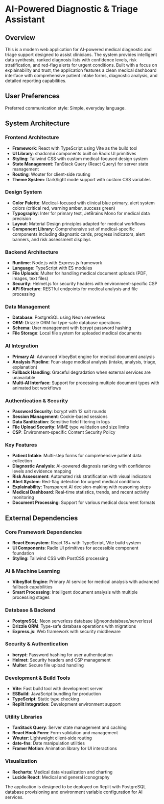 # AI-Powered Diagnostic & Triage Assistant

## Overview

This is a modern web application for AI-powered medical diagnostic and triage support designed to assist clinicians. The system provides intelligent data synthesis, ranked diagnosis lists with confidence levels, risk stratification, and red-flag alerts for urgent conditions. Built with a focus on explainability and trust, the application features a clean medical dashboard interface with comprehensive patient intake forms, diagnostic analysis, and detailed reporting capabilities.

## User Preferences

Preferred communication style: Simple, everyday language.

## System Architecture

### Frontend Architecture
- **Framework**: React with TypeScript using Vite as the build tool
- **UI Library**: shadcn/ui components built on Radix UI primitives
- **Styling**: Tailwind CSS with custom medical-focused design system
- **State Management**: TanStack Query (React Query) for server state management
- **Routing**: Wouter for client-side routing
- **Theme System**: Dark/light mode support with custom CSS variables

### Design System
- **Color Palette**: Medical-focused with clinical blue primary, alert system colors (critical red, warning amber, success green)
- **Typography**: Inter for primary text, JetBrains Mono for medical data precision
- **Layout**: Material Design principles adapted for medical workflows
- **Component Library**: Comprehensive set of medical-specific components including diagnostic cards, progress indicators, alert banners, and risk assessment displays

### Backend Architecture
- **Runtime**: Node.js with Express.js framework
- **Language**: TypeScript with ES modules
- **File Uploads**: Multer for handling medical document uploads (PDF, images, text files)
- **Security**: Helmet.js for security headers with environment-specific CSP
- **API Structure**: RESTful endpoints for medical analysis and file processing

### Data Management
- **Database**: PostgreSQL using Neon serverless
- **ORM**: Drizzle ORM for type-safe database operations
- **Schema**: User management with bcrypt password hashing
- **File Storage**: Local file system for uploaded medical documents

### AI Integration
- **Primary AI**: Advanced VibeyBot engine for medical document analysis
- **Analysis Pipeline**: Four-stage medical analysis (intake, analysis, triage, explanation)
- **Fallback Handling**: Graceful degradation when external services are unavailable
- **Multi-AI Interface**: Support for processing multiple document types with animated bot workflows

### Authentication & Security
- **Password Security**: bcrypt with 12 salt rounds
- **Session Management**: Cookie-based sessions
- **Data Sanitization**: Sensitive field filtering in logs
- **File Upload Security**: MIME type validation and size limits
- **CSP**: Environment-specific Content Security Policy

### Key Features
- **Patient Intake**: Multi-step forms for comprehensive patient data collection
- **Diagnostic Analysis**: AI-powered diagnosis ranking with confidence levels and evidence mapping
- **Risk Assessment**: Automated risk stratification with visual indicators
- **Alert System**: Red-flag detection for urgent medical conditions
- **Explainability**: Transparent AI decision-making with reasoning steps
- **Medical Dashboard**: Real-time statistics, trends, and recent activity monitoring
- **Document Processing**: Support for various medical document formats

## External Dependencies

### Core Framework Dependencies
- **React Ecosystem**: React 18+ with TypeScript, Vite build system
- **UI Components**: Radix UI primitives for accessible component foundation
- **Styling**: Tailwind CSS with PostCSS processing

### AI & Machine Learning
- **VibeyBot Engine**: Primary AI service for medical analysis with advanced fallback capabilities
- **Smart Processing**: Intelligent document analysis with multiple processing stages

### Database & Backend
- **PostgreSQL**: Neon serverless database (@neondatabase/serverless)
- **Drizzle ORM**: Type-safe database operations with migrations
- **Express.js**: Web framework with security middleware

### Security & Authentication
- **bcrypt**: Password hashing for user authentication
- **Helmet**: Security headers and CSP management
- **Multer**: Secure file upload handling

### Development & Build Tools
- **Vite**: Fast build tool with development server
- **ESBuild**: JavaScript bundling for production
- **TypeScript**: Static type checking
- **Replit Integration**: Development environment support

### Utility Libraries
- **TanStack Query**: Server state management and caching
- **React Hook Form**: Form validation and management
- **Wouter**: Lightweight client-side routing
- **date-fns**: Date manipulation utilities
- **Framer Motion**: Animation library for UI interactions

### Visualization
- **Recharts**: Medical data visualization and charting
- **Lucide React**: Medical and general iconography

The application is designed to be deployed on Replit with PostgreSQL database provisioning and environment variable configuration for AI services.